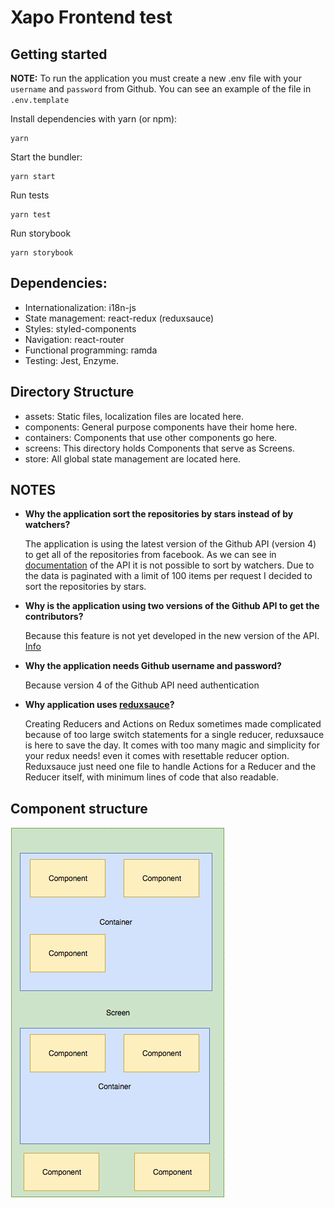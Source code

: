 # Xapo Frontend test

## Getting started
**NOTE:** To run the application you must create a new .env file with your `username` and `password` from Github. You can see an example of the file in `.env.template`

Install dependencies with yarn (or npm):
```
yarn
```

Start the bundler:
```
yarn start
```

Run tests
```
yarn test
```

Run storybook
```
yarn storybook
```

## Dependencies:
- Internationalization: i18n-js
- State management: react-redux (reduxsauce)
- Styles: styled-components
- Navigation: react-router
- Functional programming: ramda
- Testing: Jest, Enzyme.


## Directory Structure
- assets: Static files, localization files are located here.
- components: General purpose components have their home here.
- containers: Components that use other components go here.
- screens: This directory holds Components that serve as Screens.
- store: All global state management are located here.


## NOTES
- **Why the application sort the repositories by stars instead of by watchers?**

  The application is using the latest version of the Github API (version 4) to get all of the repositories from facebook. As we can see in [documentation](https://developer.github.com/v4/enum/repositoryorderfield/) of the API it is not possible to sort by watchers. Due to the data is paginated with a limit of 100 items per request I decided to sort the repositories by stars.

- **Why is the application using two versions of the Github API to get the contributors?**

  Because this feature is not yet developed in the new version of the API. [Info](https://platform.github.community/t/contributors-of-a-repository/3680/2)

- **Why the application needs Github username and password?**

  Because version 4 of the Github API need authentication

- **Why application uses [reduxsauce](https://github.com/infinitered/reduxsauce)?**

  Creating Reducers and Actions on Redux sometimes made complicated because of too large switch statements for a single reducer, reduxsauce is here to save the day. It comes with too many magic and simplicity for your redux needs! even it comes with resettable reducer option. Reduxsauce just need one file to handle Actions for a Reducer and the Reducer itself, with minimum lines of code that also readable.

## Component structure
![component-structure](./component-structure.png)
